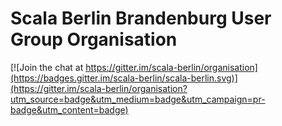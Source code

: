# Scala Berlin Brandenburg User Group Organisation

[![Join the chat at https://gitter.im/scala-berlin/organisation](https://badges.gitter.im/scala-berlin/scala-berlin.svg)](https://gitter.im/scala-berlin/organisation?utm_source=badge&utm_medium=badge&utm_campaign=pr-badge&utm_content=badge)

